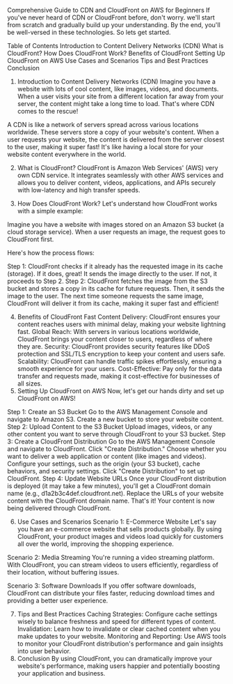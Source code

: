 Comprehensive Guide to CDN and CloudFront on AWS for Beginners
If you've never heard of CDN or CloudFront before, don't worry. we'll start from scratch and gradually build up your understanding. By the end, you'll be well-versed in these technologies. So lets get started.

Table of Contents
Introduction to Content Delivery Networks (CDN)
What is CloudFront?
How Does CloudFront Work?
Benefits of CloudFront
Setting Up CloudFront on AWS
Use Cases and Scenarios
Tips and Best Practices
Conclusion
1. Introduction to Content Delivery Networks (CDN)
Imagine you have a website with lots of cool content, like images, videos, and documents. When a user visits your site from a different location far away from your server, the content might take a long time to load. That's where CDN comes to the rescue!

A CDN is like a network of servers spread across various locations worldwide. These servers store a copy of your website's content. When a user requests your website, the content is delivered from the server closest to the user, making it super fast! It's like having a local store for your website content everywhere in the world.

2. What is CloudFront?
CloudFront is Amazon Web Services' (AWS) very own CDN service. It integrates seamlessly with other AWS services and allows you to deliver content, videos, applications, and APIs securely with low-latency and high transfer speeds.

3. How Does CloudFront Work?
Let's understand how CloudFront works with a simple example:

Imagine you have a website with images stored on an Amazon S3 bucket (a cloud storage service). When a user requests an image, the request goes to CloudFront first.

Here's how the process flows:

Step 1: CloudFront checks if it already has the requested image in its cache (storage). If it does, great! It sends the image directly to the user. If not, it proceeds to Step 2.
Step 2: CloudFront fetches the image from the S3 bucket and stores a copy in its cache for future requests. Then, it sends the image to the user.
The next time someone requests the same image, CloudFront will deliver it from its cache, making it super fast and efficient!

4. Benefits of CloudFront
Fast Content Delivery: CloudFront ensures your content reaches users with minimal delay, making your website lightning fast.
Global Reach: With servers in various locations worldwide, CloudFront brings your content closer to users, regardless of where they are.
Security: CloudFront provides security features like DDoS protection and SSL/TLS encryption to keep your content and users safe.
Scalability: CloudFront can handle traffic spikes effortlessly, ensuring a smooth experience for your users.
Cost-Effective: Pay only for the data transfer and requests made, making it cost-effective for businesses of all sizes.
5. Setting Up CloudFront on AWS
Now, let's get our hands dirty and set up CloudFront on AWS!

Step 1: Create an S3 Bucket
Go to the AWS Management Console and navigate to Amazon S3.
Create a new bucket to store your website content.
Step 2: Upload Content to the S3 Bucket
Upload images, videos, or any other content you want to serve through CloudFront to your S3 bucket.
Step 3: Create a CloudFront Distribution
Go to the AWS Management Console and navigate to CloudFront.
Click "Create Distribution."
Choose whether you want to deliver a web application or content (like images and videos).
Configure your settings, such as the origin (your S3 bucket), cache behaviors, and security settings.
Click "Create Distribution" to set up CloudFront.
Step 4: Update Website URLs
Once your CloudFront distribution is deployed (it may take a few minutes), you'll get a CloudFront domain name (e.g., d1a2b3c4def.cloudfront.net).
Replace the URLs of your website content with the CloudFront domain name.
That's it! Your content is now being delivered through CloudFront.

6. Use Cases and Scenarios
Scenario 1: E-Commerce Website
Let's say you have an e-commerce website that sells products globally. By using CloudFront, your product images and videos load quickly for customers all over the world, improving the shopping experience.

Scenario 2: Media Streaming
You're running a video streaming platform. With CloudFront, you can stream videos to users efficiently, regardless of their location, without buffering issues.

Scenario 3: Software Downloads
If you offer software downloads, CloudFront can distribute your files faster, reducing download times and providing a better user experience.

7. Tips and Best Practices
Caching Strategies: Configure cache settings wisely to balance freshness and speed for different types of content.
Invalidation: Learn how to invalidate or clear cached content when you make updates to your website.
Monitoring and Reporting: Use AWS tools to monitor your CloudFront distribution's performance and gain insights into user behavior.
8. Conclusion
By using CloudFront, you can dramatically improve your website's performance, making users happier and potentially boosting your application and business.
